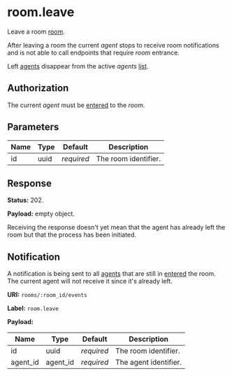 # room.leave

Leave a room [room](../room.md#room).

After leaving a room the current _agent_ stops to receive room notifications and is not able
to call endpoints that require _room_ entrance.

Left [agents](../agent.md#agent) disappear from the active _agents_ [list](../agent/list.md).

## Authorization

The current _agent_ must be [entered](../room/enter.md) to the _room_.

## Parameters

Name | Type | Default    | Description
---- | ---- | ---------- | --------------------
id   | uuid | _required_ | The room identifier.

## Response

**Status:** 202.

**Payload:** empty object.

Receiving the response doesn't yet mean that the agent has already left the room but that the
process has been initiated.

## Notification

A notification is being sent to all [agents](../agent.md#agent) that are still in
[entered](../room/enter.md) the room.
The current agent will not receive it since it's already left.

**URI:** `rooms/:room_id/events`

**Label:** `room.leave`

**Payload:**

Name     | Type     | Default    | Description
-------- | -------- | ---------- | --------------------
id       | uuid     | _required_ | The room identifier.
agent_id | agent_id | _required_ | The agent identifier.
